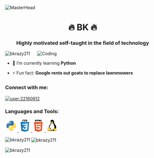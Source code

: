 ![MasterHead](https://r4.wallpaperflare.com/wallpaper/708/754/438/hello-world-glitch-art-digital-art-typography-wallpaper-f31ac3dae8857c7d28a2ae136128f241.jpg)

<h1 align="center">🔥 BK 🔥</h1>
<h3 align="center">Highly motivated self-taught in the field of technology</h3>
<img align="right" alt="Coding" width="400" src="https://media.tenor.com/UamnoJIsLggAAAAd/senior-help-junior.gif">

<p align="left"> <img src="https://komarev.com/ghpvc/?username=bkrazy211&label=Profile%20views&color=ff0000&style=flat" alt="bkrazy211" /> </p>

- 🌱 I’m currently learning **Python**

- ⚡ Fun fact: **Google rents out goats to replace lawnmowers**

<h3 align="left">Connect with me:</h3>
<p align="left">
<a href="https://stackoverflow.com/users/22160612/bkrazy" target="blank"><img align="center" src="https://raw.githubusercontent.com/rahuldkjain/github-profile-readme-generator/master/src/images/icons/Social/stack-overflow.svg" alt="user:22160612" height="30" width="40" /></a>
</p>

<h3 align="left">Languages and Tools:</h3>
<p align="left"> <a href="https://www.python.org" target="_blank" rel="noreferrer"> <img src="https://raw.githubusercontent.com/devicons/devicon/master/icons/python/python-original.svg" alt="python" width="40" height="40"/> <a href="https://www.w3schools.com/css/" target="_blank" rel="noreferrer"> <img src="https://raw.githubusercontent.com/devicons/devicon/master/icons/css3/css3-original-wordmark.svg" alt="css3" width="40" height="40"/> </a> <a href="https://www.w3.org/html/" target="_blank" rel="noreferrer"> <img src="https://raw.githubusercontent.com/devicons/devicon/master/icons/html5/html5-original-wordmark.svg" alt="html5" width="40" height="40"/> </a> <a href="https://www.linux.org/" target="_blank" rel="noreferrer"> <img src="https://raw.githubusercontent.com/devicons/devicon/master/icons/linux/linux-original.svg" alt="linux" width="40" height="40"/> </a>  </a> </p>

<p><img align="left" src="https://github-readme-stats.vercel.app/api/top-langs?username=bkrazy211&show_icons=true&theme=dracula&locale=en&layout=compact" alt="bkrazy211" /></p>

<p>&nbsp;<img align="center" src="https://github-readme-stats.vercel.app/api?username=bkrazy211&show_icons=true&theme=radical&locale=en" alt="bkrazy211" /></p>

<p><img align="center" src="https://github-readme-streak-stats.herokuapp.com/?user=bkrazy211&theme=dark" alt="bkrazy211" /></p>

